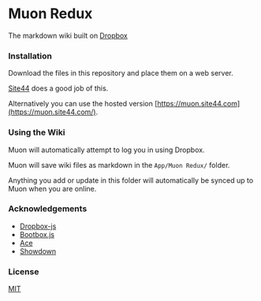 # Muon Redux

The markdown wiki built on [Dropbox](http://db.tt/osZLMW0)

### Installation

Download the files in this repository and place them on a web server.

[Site44](http://www.site44.com/) does a good job of this.

Alternatively you can use the hosted version [https://muon.site44.com](https://muon.site44.com/).


### Using the Wiki

Muon will automatically attempt to log you in using Dropbox.

Muon will save wiki files as markdown in the `App/Muon Redux/` folder. 

Anything you add or update in this folder will automatically be synced up to Muon when you are online.

### Acknowledgements

* [Dropbox-js](https://github.com/dropbox/dropbox-js)
* [Bootbox.js](http://bootboxjs.com/)
* [Ace](http://ace.ajax.org/)
* [Showdown](https://github.com/coreyti/showdown)

### License 

[MIT](https://raw.github.com/richorama/muonredux/master/license.txt)